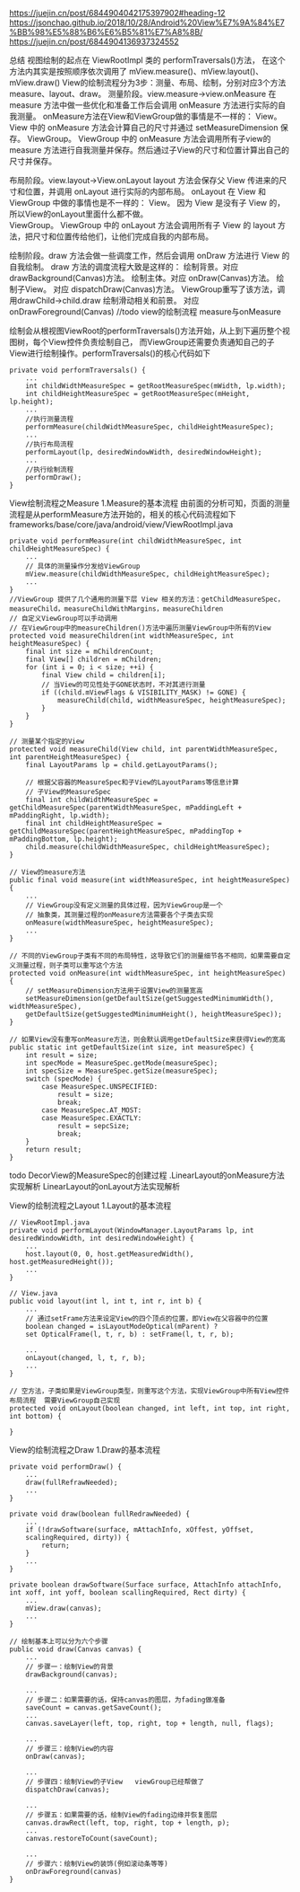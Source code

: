 https://juejin.cn/post/6844904042175397902#heading-12
https://jsonchao.github.io/2018/10/28/Android%20View%E7%9A%84%E7%BB%98%E5%88%B6%E6%B5%81%E7%A8%8B/
https://juejin.cn/post/6844904136937324552

总结
视图绘制的起点在 ViewRootImpl 类的 performTraversals()方法，
   在这个方法内其实是按照顺序依次调用了 mView.measure()、mView.layout()、mView.draw()
View的绘制流程分为3步：测量、布局、绘制，分别对应3个方法 measure、layout、draw。
测量阶段。view.measure->view.onMeasure 在measure 方法中做一些优化和准备工作后会调用 onMeasure 方法进行实际的自我测量。
  onMeasure方法在View和ViewGroup做的事情是不一样的：
  View。 View 中的 onMeasure 方法会计算自己的尺寸并通过 setMeasureDimension 保存。
  ViewGroup。 ViewGroup 中的 onMeasure 方法会调用所有子view的measure 方法进行自我测量并保存。然后通过子View的尺寸和位置计算出自己的尺寸并保存。

布局阶段。view.layout->View.onLayout layout 方法会保存父 View 传进来的尺寸和位置，并调用 onLayout 进行实际的内部布局。
 onLayout 在 View 和 ViewGroup 中做的事情也是不一样的：
  View。 因为 View 是没有子 View 的，所以View的onLayout里面什么都不做。  
  ViewGroup。 ViewGroup 中的 onLayout 方法会调用所有子 View 的 layout 方法，把尺寸和位置传给他们，让他们完成自我的内部布局。

绘制阶段。draw 方法会做一些调度工作，然后会调用 onDraw 方法进行 View 的自我绘制。
draw 方法的调度流程大致是这样的：
绘制背景。对应 drawBackground(Canvas)方法。
绘制主体。对应 onDraw(Canvas)方法。
绘制子View。 对应 dispatchDraw(Canvas)方法。     ViewGroup重写了该方法，调用drawChild->child.draw
绘制滑动相关和前景。 对应 onDrawForeground(Canvas)      //todo view的绘制流程  measure与onMeasure



绘制会从根视图ViewRoot的performTraversals()方法开始，从上到下遍历整个视图树，每个View控件负责绘制自己，
 而ViewGroup还需要负责通知自己的子View进行绘制操作。performTraversals()的核心代码如下
```
private void performTraversals() {
    ...
    int childWidthMeasureSpec = getRootMeasureSpec(mWidth, lp.width);
    int childHeightMeasureSpec = getRootMeasureSpec(mHeight, lp.height);
    ...
    //执行测量流程
    performMeasure(childWidthMeasureSpec, childHeightMeasureSpec);
    ...
    //执行布局流程
    performLayout(lp, desiredWindowWidth, desiredWindowHeight);
    ...
    //执行绘制流程
    performDraw();
}
```

View绘制流程之Measure
1.Measure的基本流程
由前面的分析可知，页面的测量流程是从performMeasure方法开始的，相关的核心代码流程如下
frameworks/base/core/java/android/view/ViewRootImpl.java
```
private void performMeasure(int childWidthMeasureSpec, int childHeightMeasureSpec) {
    ...
    // 具体的测量操作分发给ViewGroup 
    mView.measure(childWidthMeasureSpec, childHeightMeasureSpec);
    ...
}
//ViewGroup 提供了几个通用的测量下层 View 相关的方法：getChildMeasureSpec，measureChild，measureChildWithMargins，measureChildren
// 自定义ViewGroup可以手动调用
// 在ViewGroup中的measureChildren()方法中遍历测量ViewGroup中所有的View
protected void measureChildren(int widthMeasureSpec, int heightMeasureSpec) {
    final int size = mChildrenCount;
    final View[] children = mChildren;
    for (int i = 0; i < size; ++i) {
        final View child = children[i];
        // 当View的可见性处于GONE状态时，不对其进行测量
        if ((child.mViewFlags & VISIBILITY_MASK) != GONE) {
            measureChild(child, widthMeasureSpec, heightMeasureSpec);
        }
    }
}

// 测量某个指定的View
protected void measureChild(View child, int parentWidthMeasureSpec, int parentHeightMeasureSpec) {
    final LayoutParams lp = child.getLayoutParams();

    // 根据父容器的MeasureSpec和子View的LayoutParams等信息计算
    // 子View的MeasureSpec
    final int childWidthMeasureSpec = getChildMeasureSpec(parentWidthMeasureSpec, mPaddingLeft + mPaddingRight, lp.width);
    final int childHeightMeasureSpec = getChildMeasureSpec(parentHeightMeasureSpec, mPaddingTop + mPaddingBottom, lp.height);
    child.measure(childWidthMeasureSpec, childHeightMeasureSpec);
}

// View的measure方法
public final void measure(int widthMeasureSpec, int heightMeasureSpec) {
    ...
    // ViewGroup没有定义测量的具体过程，因为ViewGroup是一个
    // 抽象类，其测量过程的onMeasure方法需要各个子类去实现
    onMeasure(widthMeasureSpec, heightMeasureSpec);
    ...
}

// 不同的ViewGroup子类有不同的布局特性，这导致它们的测量细节各不相同，如果需要自定义测量过程，则子类可以重写这个方法
protected void onMeasure(int widthMeasureSpec, int heightMeasureSpec) {
    // setMeasureDimension方法用于设置View的测量宽高
    setMeasureDimension(getDefaultSize(getSuggestedMinimumWidth(), widthMeasureSpec), 
    getDefaultSize(getSuggestedMinimumHeight(), heightMeasureSpec));
}

// 如果View没有重写onMeasure方法，则会默认调用getDefaultSize来获得View的宽高
public static int getDefaultSize(int size, int measureSpec) {
    int result = size;
    int specMode = MeasureSpec.getMode(measureSpec);
    int specSize = MeasureSpec.getSize(measureSpec);
    switch (specMode) {
        case MeasureSpec.UNSPECIFIED:
            result = size;
            break;
        case MeasureSpec.AT_MOST:
        case MeasureSpec.EXACTLY:
            result = sepcSize;
            break;
    }
    return result;
}
```
todo  DecorView的MeasureSpec的创建过程   .LinearLayout的onMeasure方法实现解析   LinearLayout的onLayout方法实现解析



View的绘制流程之Layout
1.Layout的基本流程
```
// ViewRootImpl.java
private void performLayout(WindowManager.LayoutParams lp, int desiredWindowWidth, int desiredWindowHeight) {
    ...
    host.layout(0, 0, host.getMeasuredWidth(), host.getMeasuredHeight());
    ...
}

// View.java
public void layout(int l, int t, int r, int b) {
    ...
    // 通过setFrame方法来设定View的四个顶点的位置，即View在父容器中的位置
    boolean changed = isLayoutModeOptical(mParent) ? 
    set OpticalFrame(l, t, r, b) : setFrame(l, t, r, b);

    ...
    onLayout(changed, l, t, r, b);
    ...
}

// 空方法，子类如果是ViewGroup类型，则重写这个方法，实现ViewGroup中所有View控件布局流程  需要ViewGroup自己实现
protected void onLayout(boolean changed, int left, int top, int right, int bottom) {

}
```



View的绘制流程之Draw
1.Draw的基本流程
```
private void performDraw() {
    ...
    draw(fullRefrawNeeded);
    ...
}

private void draw(boolean fullRedrawNeeded) {
    ...
    if (!drawSoftware(surface, mAttachInfo, xOffest, yOffset, 
    scalingRequired, dirty)) {
        return;
    }
    ...
}

private boolean drawSoftware(Surface surface, AttachInfo attachInfo, 
int xoff, int yoff, boolean scallingRequired, Rect dirty) {
    ...
    mView.draw(canvas);
    ...
}

// 绘制基本上可以分为六个步骤
public void draw(Canvas canvas) {
    ...
    // 步骤一：绘制View的背景
    drawBackground(canvas);

    ...
    // 步骤二：如果需要的话，保持canvas的图层，为fading做准备
    saveCount = canvas.getSaveCount();
    ...
    canvas.saveLayer(left, top, right, top + length, null, flags);

    ...
    // 步骤三：绘制View的内容
    onDraw(canvas);

    ...
    // 步骤四：绘制View的子View   viewGroup已经帮做了
    dispatchDraw(canvas);

    ...
    // 步骤五：如果需要的话，绘制View的fading边缘并恢复图层
    canvas.drawRect(left, top, right, top + length, p);
    ...
    canvas.restoreToCount(saveCount);

    ...
    // 步骤六：绘制View的装饰(例如滚动条等等)
    onDrawForeground(canvas)
}
```

